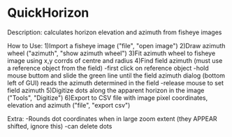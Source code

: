 # QuickHorizon
Description: calculates horizon elevation and azimuth from fisheye images

How to Use:
1)Import a fisheye image ("file", "open image") 
2)Draw azimuth wheel ("azimuth", "show azimuth wheel")
3)Fit azimuth wheel to fisheye image using x,y corrds of centre and radius 
4)Find field azimuth (must use a reference object from the field)
-first click on reference object
-hold mouse buttom and slide the green line until the field azimuth dialog (bottom left of GUI) reads the azimuth determined in the field
-release mouse to set field azimuth
5)Digitize dots along the apparent horizon in the image ("Tools", "Digitize")
6)Export to CSV file with image pixel coordinates, elevation and azimuth ("file", "export csv")


Extra:
-Rounds dot coordinates when in large zoom extent (they APPEAR shifted, ignore this)
-can delete dots 
